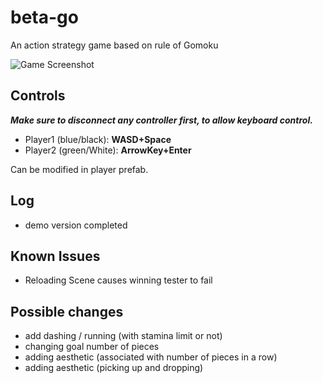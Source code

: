 # beta-go

An action strategy game based on rule of Gomoku

![Game Screenshot](https://drive.google.com/a/umich.edu/uc?id=1lvb9MT21V6DtArrpPup5arYsIM8Tt2pQ)

## Controls

***Make sure to disconnect any controller first, to allow keyboard control.***

- Player1 (blue/black): **WASD+Space**
- Player2 (green/White): **ArrowKey+Enter**

Can be modified in player prefab.

## Log

- demo version completed

## Known Issues

- Reloading Scene causes winning tester to fail

## Possible changes

- add dashing / running (with stamina limit or not)
- changing goal number of pieces
- adding aesthetic (associated with number of pieces in a row)
- adding aesthetic (picking up and dropping)

